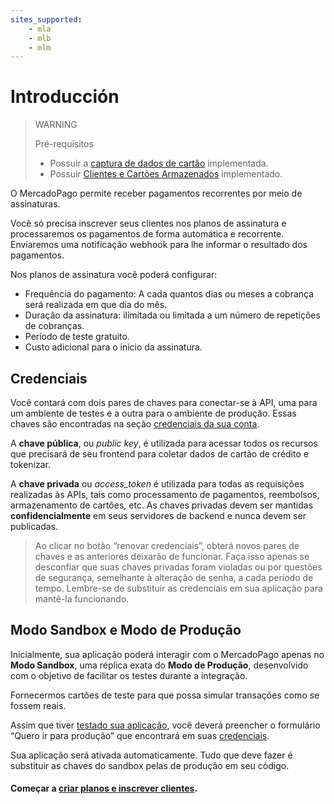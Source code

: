 ```yaml
---
sites_supported:
    - mla
    - mlb
    - mlm
---
```



# Introducción

> WARNING
>
> Pré-requisitos
>
> * Possuir a [captura de dados de cartão](/guides/payments/api/receiving-payment-by-card.pt.md#captura-de-dados-de-cartão) implementada.
> * Possuir [Clientes e Cartões Armazenados](/guides/payments/api/customers-and-cards.pt.md) implementado.


O MercadoPago permite receber pagamentos recorrentes por meio de assinaturas.

Você só precisa inscrever seus clientes nos planos de assinatura e processaremos os pagamentos de forma automática e recorrente. Enviaremos uma notificação webhook para lhe informar o resultado dos pagamentos.

Nos planos de assinatura você poderá configurar:

* Frequência do pagamento: A cada quantos dias ou meses a cobrança será realizada em que dia do mês.
* Duração da assinatura: ilimitada ou limitada a um número de repetições de cobranças.
* Período de teste gratuito.
* Custo adicional para o início da assinatura.

## Credenciais

Você contará com dois pares de chaves para conectar-se à API, uma para um ambiente de testes e a outra para o ambiente de produção. Essas chaves são encontradas na seção [credenciais da sua conta](https://www.mercadopago.com.ar/account/credentials).

A **chave pública**, ou *public key*, é utilizada para acessar todos os recursos que precisará de seu frontend para coletar dados de cartão de crédito e tokenizar.

A **chave privada** ou *access_token* é utilizada para todas as requisições realizadas às APIs, tais como processamento de pagamentos, reembolsos, armazenamento de cartões, etc. As chaves privadas devem ser mantidas **confidencialmente** em seus servidores de backend e nunca devem ser publicadas.

> Ao clicar no botão “renovar credenciais”, obterá novos pares de chaves e as anteriores deixarão de funcionar. Faça isso apenas se desconfiar que suas chaves privadas foram violadas ou por questões de segurança, semelhante à alteração de senha, a cada período de tempo. Lembre-se de substituir as credenciais em sua aplicação para mantê-la funcionando.


## Modo Sandbox e Modo de Produção

Inicialmente, sua aplicação poderá interagir com o MercadoPago apenas no **Modo Sandbox**, uma réplica exata do **Modo de Produção**, desenvolvido com o objetivo de facilitar os testes durante a integração.

Fornecermos cartões de teste para que possa simular transações como se fossem reais.

Assim que tiver [testado sua aplicação](/guides/subscriptions/api/testing.pt.md), você deverá preencher o formulário “Quero ir para produção” que encontrará em suas [credenciais](https://www.mercadopago.com.ar/account/credentials).

Sua aplicação será ativada automaticamente. Tudo que deve fazer é substituir as chaves do sandbox pelas de produção em seu código.

#### Começar a [criar planos e inscrever clientes](/guides/subscriptions/api/create-subscription.es.md).
